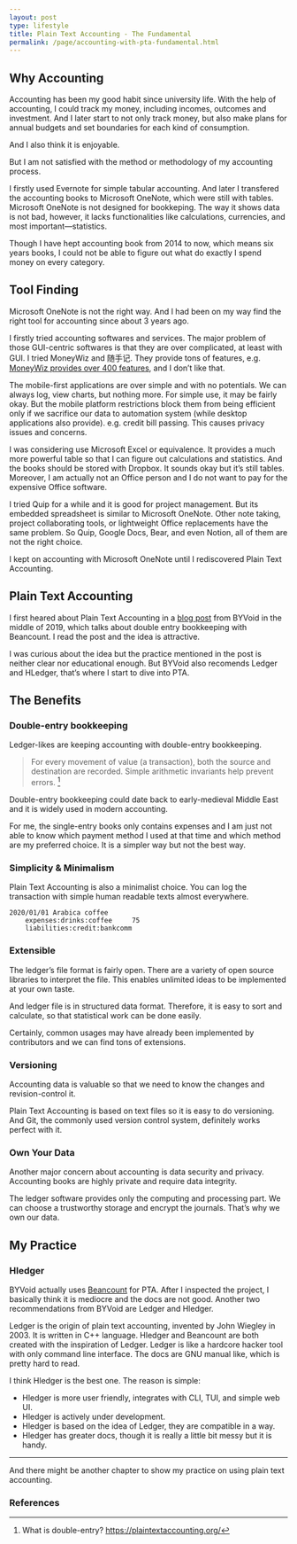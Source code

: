 ```yaml
---
layout: post
type: lifestyle
title: Plain Text Accounting - The Fundamental
permalink: /page/accounting-with-pta-fundamental.html
---
```


## Why Accounting

Accounting has been my good habit since university life. With the help of accounting, I could track my money, including incomes, outcomes and investment. And I later start to not only track money, but also make plans for annual budgets and set boundaries for each kind of consumption.

And I also think it is enjoyable.

But I am not satisfied with the method or methodology of my accounting process.

I firstly used Evernote for simple tabular accounting. And later I transfered the accounting books to Microsoft OneNote, which were still with tables. Microsoft OneNote is not designed for bookkeping. The way it shows data is not bad, however, it lacks functionalities like calculations, currencies, and most important—statistics.

Though I have hept accounting book from 2014 to now, which means six years books, I could not be able to figure out what do exactly I spend money on every category.

## Tool Finding

Microsoft OneNote is not the right way. And I had been on my way find the right tool for accounting since about 3 years ago.

I firstly tried accounting softwares and services. The major problem of those GUI-centric softwares is that they are over complicated, at least with GUI. I tried MoneyWiz and 随手记. They provide tons of features, e.g. [MoneyWiz provides over 400 features](https://wiz.money/features/), and I don’t like that.

The mobile-first applications are over simple and with no potentials. We can always log, view charts, but nothing more. For simple use, it may be fairly okay. But the mobile platform restrictions block them from being efficient only if we sacrifice our data to automation system (while desktop applications also provide). e.g. credit bill passing. This causes privacy issues and concerns.

I was considering use Microsoft Excel or equivalence. It provides a much more powerful table so that I can figure out calculations and statistics. And the books should be stored with Dropbox. It sounds okay but it’s still tables.  Moreover, I am actually not an Office person and I do not want to pay for the expensive Office software.

I tried Quip for a while and it is good for project management. But its embedded spreadsheet is similar to Microsoft OneNote. Other note taking, project collaborating tools, or lightweight Office replacements have the same problem. So Quip, Google Docs, Bear, and even Notion, all of them are not the right choice.

I kept on accounting with Microsoft OneNote until I rediscovered Plain Text Accounting.

## Plain Text Accounting

I first heared about Plain Text Accounting in a [blog post](https://www.byvoid.com/zht/blog/beancount-bookkeeping-1) from BYVoid in the middle of 2019, which talks about double entry bookkeeping with Beancount. I read the post and the idea is attractive.

I was curious about the idea but the practice mentioned in the post is neither clear nor educational enough. But BYVoid also recomends Ledger and HLedger, that’s where I start to dive into PTA.

## The Benefits

### Double-entry bookkeeping

Ledger-likes are keeping accounting with double-entry bookkeeping.

> For every movement of value (a transaction), both the source and destination are recorded. Simple arithmetic invariants help prevent errors. [^1]

Double-entry bookkeeping could date back to early-medieval Middle East and it is widely used in modern accounting.

For me, the single-entry books only contains expenses and I am just not able to know which payment method I used at that time and which method are my preferred choice. It is a simpler way but not the best way.

### Simplicity & Minimalism

Plain Text Accounting is also a minimalist choice. You can log the transaction with simple human readable texts almost everywhere.

```
2020/01/01 Arabica coffee
    expenses:drinks:coffee     75
    liabilities:credit:bankcomm
```

### Extensible

The ledger’s file format is fairly open. There are a variety of open source libraries to interpret the file. This enables unlimited ideas to be implemented at your own taste.

And ledger file is in structured data format. Therefore, it is easy to sort and calculate, so that statistical work can be done easily.

Certainly, common usages may have already been implemented by contributors and we can find tons of extensions.

### Versioning

Accounting data is valuable so that we need to know the changes and revision-control it.

Plain Text Accounting is based on text files so it is easy to do versioning. And Git, the commonly used version control system, definitely works perfect with it.

### Own Your Data

Another major concern about accounting is data security and privacy. Accounting books are highly private and require data integrity.

The ledger software provides only the computing and processing part. We can choose a trustworthy storage and encrypt the journals. That’s why we own our data.

## My Practice

### Hledger

BYVoid actually uses [Beancount](http://furius.ca/beancount/)  for PTA. After I inspected the project, I basically think it is mediocre and the docs are not good. Another two recommendations from BYVoid are Ledger and Hledger.

Ledger is the origin of plain text accounting, invented by John Wiegley in 2003. It is written in C++ language. Hledger and Beancount are both created with the inspiration of Ledger. Ledger is like a hardcore hacker tool with only command line interface. The docs are GNU manual like, which is pretty hard to read.

I think Hledger is the best one. The reason is simple:
- Hledger is more user friendly, integrates with CLI, TUI, and simple web UI.
- Hledger is actively under development.
- Hledger is based on the idea of Ledger, they are compatible in a way.
- Hledger has greater docs, though it is really a little bit messy but it is handy.

---

And there might be another chapter to show my practice on using plain text accounting.

### References

[^1]: What is double-entry? https://plaintextaccounting.org/
